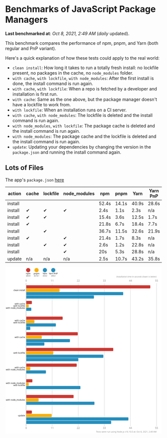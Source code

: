 # Benchmarks of JavaScript Package Managers

**Last benchmarked at**: _Oct 8, 2021, 2:49 AM_ (_daily_ updated).

This benchmark compares the performance of npm, pnpm, and Yarn (both regular and PnP variant).

Here's a quick explanation of how these tests could apply to the real world:

- `clean install`: How long it takes to run a totally fresh install: no lockfile present, no packages in the cache, no `node_modules` folder.
- `with cache`, `with lockfile`, `with node_modules`: After the first install is done, the install command is run again.
- `with cache`, `with lockfile`: When a repo is fetched by a developer and installation is first run.
- `with cache`: Same as the one above, but the package manager doesn't have a lockfile to work from.
- `with lockfile`: When an installation runs on a CI server.
- `with cache`, `with node_modules`: The lockfile is deleted and the install command is run again.
- `with node_modules`, `with lockfile`: The package cache is deleted and the install command is run again.
- `with node_modules`: The package cache and the lockfile is deleted and the install command is run again.
- `update`: Updating your dependencies by changing the version in the `package.json` and running the install command again.

## Lots of Files

The app's `package.json` [here](https://github.com/pnpm/pnpm.github.io/blob/main/benchmarks/fixtures/alotta-files/package.json)

| action  | cache | lockfile | node_modules| npm | pnpm | Yarn | Yarn PnP |
| ---     | ---   | ---      | ---         | --- | ---  | ---  | ---      |
| install |       |          |             | 52.4s | 14.1s | 40.9s | 28.6s |
| install | ✔     | ✔        | ✔           | 2.4s | 1.1s | 2.3s | n/a |
| install | ✔     | ✔        |             | 15.4s | 3.6s | 12.5s | 1.7s |
| install | ✔     |          |             | 21.8s | 6.7s | 18.4s | 7.7s |
| install |       | ✔        |             | 36.7s | 11.5s | 32.6s | 21.9s |
| install | ✔     |          | ✔           | 21.4s | 1.7s | 8.3s | n/a |
| install |       | ✔        | ✔           | 2.6s | 1.2s | 22.8s | n/a |
| install |       |          | ✔           | 20s | 5.3s | 28.8s | n/a |
| update  | n/a | n/a | n/a | 2.5s | 10.7s | 43.2s | 35.8s |

![Graph of the alotta-files results](../../static/img/benchmarks/alotta-files.svg)